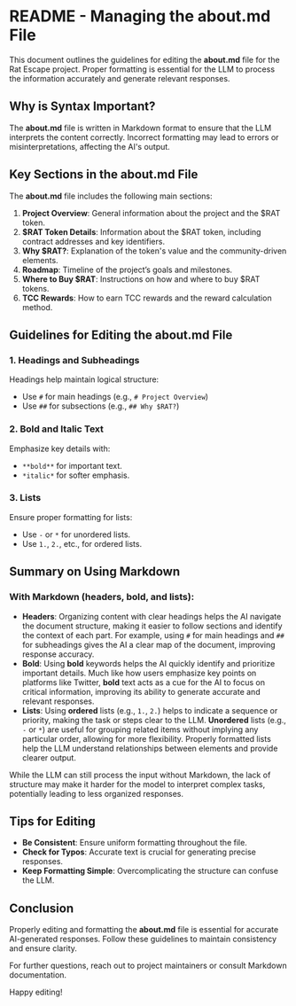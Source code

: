 # README - Managing the **about.md** File

This document outlines the guidelines for editing the **about.md** file for the Rat Escape project. Proper formatting is essential for the LLM to process the information accurately and generate relevant responses.

## Why is Syntax Important?

The **about.md** file is written in Markdown format to ensure that the LLM interprets the content correctly. Incorrect formatting may lead to errors or misinterpretations, affecting the AI's output.

## Key Sections in the about.md File

The **about.md** file includes the following main sections:

1. **Project Overview**: General information about the project and the $RAT token.
2. **$RAT Token Details**: Information about the $RAT token, including contract addresses and key identifiers.
3. **Why $RAT?**: Explanation of the token's value and the community-driven elements.
4. **Roadmap**: Timeline of the project’s goals and milestones.
5. **Where to Buy $RAT**: Instructions on how and where to buy $RAT tokens.
6. **TCC Rewards**: How to earn TCC rewards and the reward calculation method.

## Guidelines for Editing the about.md File

### 1. **Headings and Subheadings**

Headings help maintain logical structure:
- Use `#` for main headings (e.g., `# Project Overview`)
- Use `##` for subsections (e.g., `## Why $RAT?`)

### 2. **Bold and Italic Text**

Emphasize key details with:
- `**bold**` for important text.
- `*italic*` for softer emphasis.

### 3. **Lists**

Ensure proper formatting for lists:
- Use `-` or `*` for unordered lists.
- Use `1.`, `2.`, etc., for ordered lists.

## Summary on Using Markdown

### **With Markdown (headers, bold, and lists)**:
- **Headers**: Organizing content with clear headings helps the AI navigate the document structure, making it easier to follow sections and identify the context of each part. For example, using `#` for main headings and `##` for subheadings gives the AI a clear map of the document, improving response accuracy.
- **Bold**: Using **bold** keywords helps the AI quickly identify and prioritize important details. Much like how users emphasize key points on platforms like Twitter, **bold** text acts as a cue for the AI to focus on critical information, improving its ability to generate accurate and relevant responses.
- **Lists**: Using **ordered** lists (e.g., `1.`, `2.`) helps to indicate a sequence or priority, making the task or steps clear to the LLM. **Unordered** lists (e.g., `-` or `*`) are useful for grouping related items without implying any particular order, allowing for more flexibility. Properly formatted lists help the LLM understand relationships between elements and provide clearer output.

While the LLM can still process the input without Markdown, the lack of structure may make it harder for the model to interpret complex tasks, potentially leading to less organized responses.

## Tips for Editing

- **Be Consistent**: Ensure uniform formatting throughout the file.
- **Check for Typos**: Accurate text is crucial for generating precise responses.
- **Keep Formatting Simple**: Overcomplicating the structure can confuse the LLM.

## Conclusion

Properly editing and formatting the **about.md** file is essential for accurate AI-generated responses. Follow these guidelines to maintain consistency and ensure clarity.

For further questions, reach out to project maintainers or consult Markdown documentation.

Happy editing!
